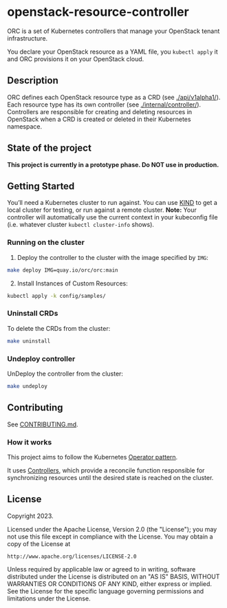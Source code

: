 # openstack-resource-controller
ORC is a set of Kubernetes controllers that manage your OpenStack tenant infrastructure.

You declare your OpenStack resource as a YAML file, you `kubectl apply` it and ORC provisions it on your OpenStack cloud.

## Description

ORC defines each OpenStack resource type as a CRD (see [./api/v1alpha1/](https://github.com/gophercloud/openstack-resource-controller/tree/main/api/v1alpha1)). Each resource type has its own controller (see [./internal/controller/](https://github.com/gophercloud/openstack-resource-controller/tree/main/internal/controller)). Controllers are responsible for creating and deleting resources in OpenStack when a CRD is created or deleted in their Kubernetes namespace.

## State of the project

**This project is currently in a prototype phase. Do NOT use in production.**

## Getting Started
You’ll need a Kubernetes cluster to run against. You can use [KIND](https://sigs.k8s.io/kind) to get a local cluster for testing, or run against a remote cluster.
**Note:** Your controller will automatically use the current context in your kubeconfig file (i.e. whatever cluster `kubectl cluster-info` shows).

### Running on the cluster
1. Deploy the controller to the cluster with the image specified by `IMG`:

```sh
make deploy IMG=quay.io/orc/orc:main
```

2. Install Instances of Custom Resources:

```sh
kubectl apply -k config/samples/
```

### Uninstall CRDs
To delete the CRDs from the cluster:

```sh
make uninstall
```

### Undeploy controller
UnDeploy the controller from the cluster:

```sh
make undeploy
```

## Contributing
See [CONTRIBUTING.md](./CONTRIBUTING.md).

### How it works
This project aims to follow the Kubernetes [Operator pattern](https://kubernetes.io/docs/concepts/extend-kubernetes/operator/).

It uses [Controllers](https://kubernetes.io/docs/concepts/architecture/controller/),
which provide a reconcile function responsible for synchronizing resources until the desired state is reached on the cluster.

## License

Copyright 2023.

Licensed under the Apache License, Version 2.0 (the "License");
you may not use this file except in compliance with the License.
You may obtain a copy of the License at

    http://www.apache.org/licenses/LICENSE-2.0

Unless required by applicable law or agreed to in writing, software
distributed under the License is distributed on an "AS IS" BASIS,
WITHOUT WARRANTIES OR CONDITIONS OF ANY KIND, either express or implied.
See the License for the specific language governing permissions and
limitations under the License.
